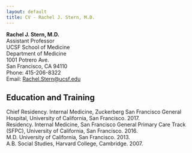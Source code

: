 ```yaml
---
layout: default
title: CV - Rachel J. Stern, M.D.
---
```

**Rachel J. Stern, M.D.**  
Assistant Professor  
UCSF School of Medicine  
Department of	Medicine  
1001 Potrero Ave.  
San Francisco, CA  94110  
Phone: 415-206-8322  
Email: Rachel.Stern@ucsf.edu  

## Education and Training
Chief Residency. Internal Medicine, Zuckerberg San Francisco General Hospital, University of California, San Francisco. 2017.	
Residency.	Internal Medicine, San Francisco General Primary Care Track (SFPC), University of California, San Francisco. 2016.	 
M.D. University of California, San Francisco. 2013.  
A.B. Social Studies, Harvard College, Cambridge. 2007.  
